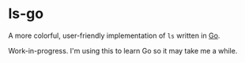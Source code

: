 ls-go
=====

A more colorful, user-friendly implementation of `ls` written in [Go](https://golang.org/).

Work-in-progress. I'm using this to learn Go so it may take me a while.
